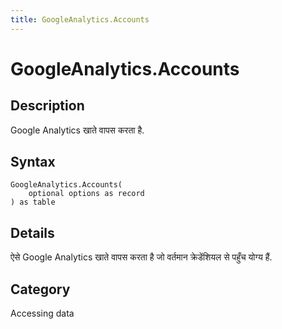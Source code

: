```yaml
---
title: GoogleAnalytics.Accounts
---
```


# GoogleAnalytics.Accounts


## Description

Google Analytics खाते वापस करता है.


## Syntax

```powerquery
GoogleAnalytics.Accounts(
    optional options as record
) as table
```


## Details

ऐसे Google Analytics खाते वापस करता है जो वर्तमान क्रेडेंशियल से पहुँच योग्य हैं.



## Category
Accessing data
